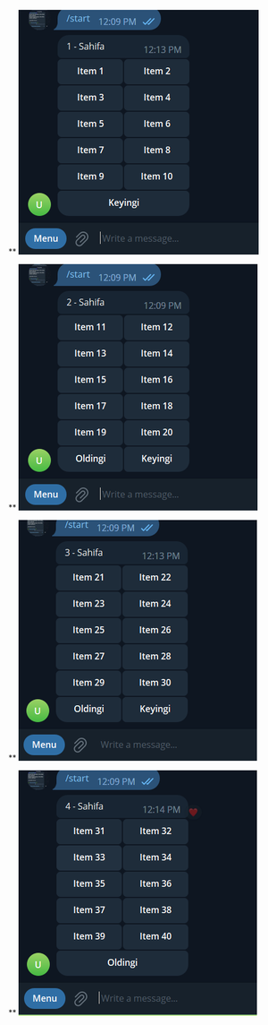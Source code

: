 **
![Pagination](images/1.png)


**
![Pagination](images/2.png)


**
![Pagination](images/3.png)


**
![Pagination](images/4.png)
